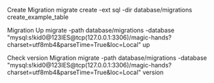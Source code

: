 Create Migration 
migrate create -ext sql -dir database/migrations create_example_table

Migration Up 
migrate -path database/migrations -database "mysql:s!kid0@123IES@tcp(127.0.0.1:3306)/magic-hands?charset=utf8mb4&parseTime=True&loc=Local" up

Check version Migration 
migrate -path database/migrations -database "mysql:s!kid0@123IES@tcp(127.0.0.1:3306)/magic-hands?charset=utf8mb4&parseTime=True&loc=Local" version